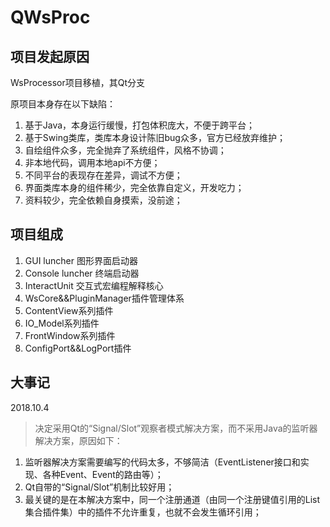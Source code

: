 # QWsProc

## 项目发起原因
WsProcessor项目移植，其Qt分支

原项目本身存在以下缺陷：

1. 基于Java，本身运行缓慢，打包体积庞大，不便于跨平台；
2. 基于Swing类库，类库本身设计陈旧bug众多，官方已经放弃维护；
3. 自绘组件众多，完全抛弃了系统组件，风格不协调；
4. 非本地代码，调用本地api不方便；
5. 不同平台的表现存在差异，调试不方便；
6. 界面类库本身的组件稀少，完全依靠自定义，开发吃力；
7. 资料较少，完全依赖自身摸索，没前途；

## 项目组成
1. GUI luncher 图形界面启动器
2. Console luncher 终端启动器
3. InteractUnit 交互式宏编程解释核心
4. WsCore&&PluginManager插件管理体系
5. ContentView系列插件
6. IO_Model系列插件
7. FrontWindow系列插件
8. ConfigPort&&LogPort插件


## 大事记
2018.10.4
>决定采用Qt的“Signal/Slot”观察者模式解决方案，而不采用Java的监听器解决方案，原因如下：
>
1. 监听器解决方案需要编写的代码太多，不够简洁（EventListener接口和实现、各种Event、Event的路由等）；
2. Qt自带的“Signal/Slot”机制比较好用；
3. 最关键的是在本解决方案中，同一个注册通道（由同一个注册键值引用的List集合插件集）中的插件不允许重复，也就不会发生循环引用；
